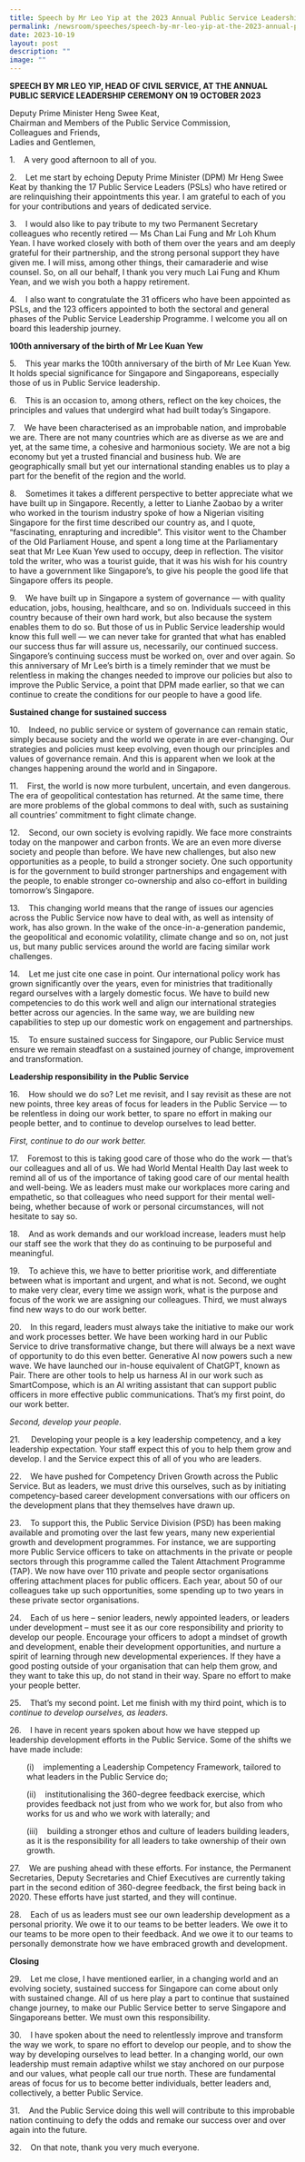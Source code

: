 ```yaml
---
title: Speech by Mr Leo Yip at the 2023 Annual Public Service Leadership Ceremony
permalink: /newsroom/speeches/speech-by-mr-leo-yip-at-the-2023-annual-public-service-leadership-ceremony/
date: 2023-10-19
layout: post
description: ""
image: ""
---
```

<b>SPEECH BY MR LEO YIP, HEAD OF CIVIL SERVICE, AT THE ANNUAL PUBLIC SERVICE LEADERSHIP CEREMONY ON 19 OCTOBER 2023</b><br>

Deputy Prime Minister Heng Swee Keat,<br>Chairman and Members of the Public Service Commission,<br>Colleagues and Friends,<br>Ladies and Gentlemen,<br>

1.&nbsp;&nbsp;&nbsp;&nbsp;A very good afternoon to all of you.<br>

2.&nbsp;&nbsp;&nbsp;&nbsp;Let me start by echoing Deputy Prime Minister (DPM) Mr Heng Swee Keat by thanking the 17 Public Service Leaders (PSLs) who have retired or are relinquishing their appointments this year. I am grateful to each of you for your contributions and years of dedicated service.<br>

3.&nbsp;&nbsp;&nbsp;&nbsp;I would also like to pay tribute to my two Permanent Secretary colleagues who recently retired — Ms Chan Lai Fung and Mr Loh Khum Yean. I have worked closely with both of them over the years and am deeply grateful for their partnership, and the strong personal support they have given me. I will miss, among other things, their camaraderie and wise counsel. So, on all our behalf, I thank you very much Lai Fung and Khum Yean, and we wish you both a happy retirement.<br>

4.&nbsp;&nbsp;&nbsp;&nbsp;I also want to congratulate the 31 officers who have been appointed as PSLs, and the 123 officers appointed to both the sectoral and general phases of the Public Service Leadership Programme. I welcome you all on board this leadership journey.<br>

<b>100th anniversary of the birth of Mr Lee Kuan Yew</b>

5.&nbsp;&nbsp;&nbsp;&nbsp;This year marks the 100th anniversary of the birth of Mr Lee Kuan Yew. It holds special significance for Singapore and Singaporeans, especially those of us in Public Service leadership.<br>

6.&nbsp;&nbsp;&nbsp;&nbsp;This is an occasion to, among others, reflect on the key choices, the principles and values that undergird what had built today’s Singapore.<br>

7.&nbsp;&nbsp;&nbsp;&nbsp;We have been characterised as an improbable nation, and improbable we are. There are not many countries which are as diverse as we are and yet, at the same time, a cohesive and harmonious society. We are not a big economy but yet a trusted financial and business hub. We are geographically small but yet our international standing enables us to play a part for the benefit of the region and the world.<br>

8.&nbsp;&nbsp;&nbsp;&nbsp;Sometimes it takes a different perspective to better appreciate what we have built up in Singapore. Recently, a letter to Lianhe Zaobao by a writer who worked in the tourism industry spoke of how a Nigerian visiting Singapore for the first time described our country as, and I quote, “fascinating, enrapturing and incredible”. This visitor went to the Chamber of the Old Parliament House, and spent a long time at the Parliamentary seat that Mr Lee Kuan Yew used to occupy, deep in reflection. The visitor told the writer, who was a tourist guide, that it was his wish for his country to have a government like Singapore’s, to give his people the good life that Singapore offers its people.<br>

9.&nbsp;&nbsp;&nbsp;&nbsp;We have built up in Singapore a system of governance — with quality education, jobs, housing, healthcare, and so on. Individuals succeed in this country because of their own hard work, but also because the system enables them to do so. But those of us in Public Service leadership would know this full well — we can never take for granted that what has enabled our success thus far will assure us, necessarily, our continued success. Singapore’s continuing success must be worked on, over and over again. So this anniversary of Mr Lee’s birth is a timely reminder that we must be relentless in making the changes needed to improve our policies but also to improve the Public Service, a point that DPM made earlier, so that we can continue to create the conditions for our people to have a good life.<br>

<b>Sustained change for sustained success</b>

10.&nbsp;&nbsp;&nbsp;&nbsp;Indeed, no public service or system of governance can remain static, simply because society and the world we operate in are ever-changing. Our strategies and policies must keep evolving, even though our principles and values of governance remain. And this is apparent when we look at the changes happening around the world and in Singapore.<br>

11.&nbsp;&nbsp;&nbsp;&nbsp;First, the world is now more turbulent, uncertain, and even dangerous. The era of geopolitical contestation has returned. At the same time, there are more problems of the global commons to deal with, such as sustaining all countries’ commitment to fight climate change.<br>

12.&nbsp;&nbsp;&nbsp;&nbsp;Second, our own society is evolving rapidly. We face more constraints today on the manpower and carbon fronts. We are an even more diverse society and people than before. We have new challenges, but also new opportunities as a people, to build a stronger society. One such opportunity is for the government to build stronger partnerships and engagement with the people, to enable stronger co-ownership and also co-effort in building tomorrow’s Singapore.<br>

13.&nbsp;&nbsp;&nbsp;&nbsp;This changing world means that the range of issues our agencies across the Public Service now have to deal with, as well as intensity of work, has also grown. In the wake of the once-in-a-generation pandemic, the geopolitical and economic volatility, climate change and so on, not just us, but many public services around the world are facing similar work challenges.<br>

14.&nbsp;&nbsp;&nbsp;&nbsp;Let me just cite one case in point. Our international policy work has grown significantly over the years, even for ministries that traditionally regard ourselves with a largely domestic focus. We have to build new competencies to do this work well and align our international strategies better across our agencies. In the same way, we are building new capabilities to step up our domestic work on engagement and partnerships.<br>

15.&nbsp;&nbsp;&nbsp;&nbsp;To ensure sustained success for Singapore, our Public Service must ensure we remain steadfast on a sustained journey of change, improvement and transformation.<br>

<b>Leadership responsibility in the Public Service</b><br>

16.&nbsp;&nbsp;&nbsp;&nbsp;How should we do so? Let me revisit, and I say revisit as these are not new points, three key areas of focus for leaders in the Public Service — to be relentless in doing our work better, to spare no effort in making our people better, and to continue to develop ourselves to lead better.<br>

<i>First, continue to do our work better.</i><br>

17.&nbsp;&nbsp;&nbsp;&nbsp;Foremost to this is taking good care of those who do the work — that’s our colleagues and all of us. We had World Mental Health Day last week to remind all of us of the importance of taking good care of our mental health and well-being. We as leaders must make our workplaces more caring and empathetic, so that colleagues who need support for their mental well-being, whether because of work or personal circumstances, will not hesitate to say so.<br>

18.&nbsp;&nbsp;&nbsp;&nbsp;And as work demands and our workload increase, leaders must help our staff see the work that they do as continuing to be purposeful and meaningful.<br>

19.&nbsp;&nbsp;&nbsp;&nbsp;To achieve this, we have to better prioritise work, and differentiate between what is important and urgent, and what is not. Second, we ought to make very clear, every time we assign work, what is the purpose and focus of the work we are assigning our colleagues. Third, we must always find new ways to do our work better.<br>

20.&nbsp;&nbsp;&nbsp;&nbsp;In this regard, leaders must always take the initiative to make our work and work processes better. We have been working hard in our Public Service to drive transformative change, but there will always be a next wave of opportunity to do this even better. Generative AI now powers such a new wave. We have launched our in-house equivalent of ChatGPT, known as Pair. There are other tools to help us harness AI in our work such as SmartCompose, which is an AI writing assistant that can support public officers in more effective public communications. That’s my first point, do our work better.<br>

<i>Second, develop your people.</i>

21.&nbsp;&nbsp;&nbsp;&nbsp; Developing your people is a key leadership competency, and a key leadership expectation. Your staff expect this of you to help them grow and develop. I and the Service expect this of all of you who are leaders.<br>

22.&nbsp;&nbsp;&nbsp;&nbsp;We have pushed for Competency Driven Growth across the Public Service. But as leaders, we must drive this ourselves, such as by initiating competency-based career development conversations with our officers on the development plans that they themselves have drawn up.<br>

23.&nbsp;&nbsp;&nbsp;&nbsp;To support this, the Public Service Division (PSD) has been making available and promoting over the last few years, many new experiential growth and development programmes. For instance, we are supporting more Public Service officers to take on attachments in the private or people sectors through this programme called the Talent Attachment Programme (TAP). We now have over 110 private and people sector organisations offering attachment places for public officers. Each year, about 50 of our colleagues take up such opportunities, some spending up to two years in these private sector organisations.<br>

24.&nbsp;&nbsp;&nbsp;&nbsp;Each of us here – senior leaders, newly appointed leaders, or leaders under development – must see it as our core responsibility and priority to develop our people. Encourage your officers to adopt a mindset of growth and development, enable their development opportunities, and nurture a spirit of learning through new developmental experiences. If they have a good posting outside of your organisation that can help them grow, and they want to take this up, do not stand in their way. Spare no effort to make your people better.<br>

25.&nbsp;&nbsp;&nbsp;&nbsp;That’s my second point. Let me finish with my third point, which is to <i>continue to develop ourselves, as leaders.</i><br>

26.&nbsp;&nbsp;&nbsp;&nbsp;I have in recent years spoken about how we have stepped up leadership development efforts in the Public Service. Some of the shifts we have made include:<br>

<p style="margin-left:30px;">(i)&nbsp;&nbsp;&nbsp;&nbsp;implementing a Leadership Competency Framework, tailored to what leaders in the Public Service do;</p>

<p style="margin-left:30px;">(ii)&nbsp;&nbsp;&nbsp;&nbsp;institutionalising the 360-degree feedback exercise, which provides feedback not just from who we work for, but also from who works for us and who we work with laterally; and</p>

<p style="margin-left:30px;">(iii)&nbsp;&nbsp;&nbsp;&nbsp;building a stronger ethos and culture of leaders building leaders, as it is the responsibility for all leaders to take ownership of their own growth.</p>

27.&nbsp;&nbsp;&nbsp;&nbsp;We are pushing ahead with these efforts. For instance, the Permanent Secretaries, Deputy Secretaries and Chief Executives are currently taking part in the second edition of 360-degree feedback, the first being back in 2020. These efforts have just started, and they will continue.<br>

28.&nbsp;&nbsp;&nbsp;&nbsp;Each of us as leaders must see our own leadership development as a personal priority. We owe it to our teams to be better leaders. We owe it to our teams to be more open to their feedback. And we owe it to our teams to personally demonstrate how we have embraced growth and development.<br>

<b>Closing</b><br>

29.&nbsp;&nbsp;&nbsp;&nbsp;Let me close, I have mentioned earlier, in a changing world and an evolving society, sustained success for Singapore can come about only with sustained change. All of us here play a part to continue that sustained change journey, to make our Public Service better to serve Singapore and Singaporeans better. We must own this responsibility.<br>

30.&nbsp;&nbsp;&nbsp;&nbsp;I have spoken about the need to relentlessly improve and transform the way we work, to spare no effort to develop our people, and to show the way by developing ourselves to lead better. In a changing world, our own leadership must remain adaptive whilst we stay anchored on our purpose and our values, what people call our true north. These are fundamental areas of focus for us to become better individuals, better leaders and, collectively, a better Public Service.<br>

31.&nbsp;&nbsp;&nbsp;&nbsp;And the Public Service doing this well will contribute to this improbable nation continuing to defy the odds and remake our success over and over again into the future.<br>

32.&nbsp;&nbsp;&nbsp;&nbsp;On that note, thank you very much everyone.<br>